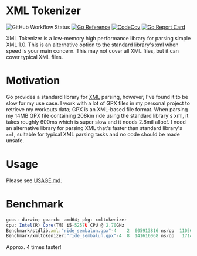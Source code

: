 # XML Tokenizer

![GitHub Workflow Status](https://github.com/muktihari/xmltokenizer/workflows/CI/badge.svg)
[![Go Reference](https://pkg.go.dev/badge/github.com/muktihari/xmltokenizer.svg)](https://pkg.go.dev/github.com/muktihari/xmltokenizer)
[![CodeCov](https://codecov.io/gh/muktihari/xmltokenizer/branch/master/graph/badge.svg)](https://codecov.io/gh/muktihari/xmltokenizer)
[![Go Report Card](https://goreportcard.com/badge/github.com/muktihari/xmltokenizer)](https://goreportcard.com/report/github.com/muktihari/xmltokenizer)

XML Tokenizer is a low-memory high performance library for parsing simple XML 1.0. This is an alternative option to the standard library's xml when speed is your main concern. This may not cover all XML files, but it can cover typical XML files.

# Motivation

Go provides a standard library for [XML](https://pkg.go.dev/encoding/xml) parsing, however, I've found it to be slow for my use case. I work with a lot of GPX files in my personal project to retrieve my workouts data; GPX is an XML-based file format. When parsing my 14MB GPX file containing 208km ride using the standard library's xml, it takes roughly 600ms which is super slow and it needs 2.8mil alloc!. I need an alternative library for parsing XML that's faster than standard library's `xml`, suitable for typical XML parsing tasks and no code should be made unsafe.

# Usage

Please see [USAGE.md](./docs/USAGE.md).

# Benchmark

```js
goos: darwin; goarch: amd64; pkg: xmltokenizer
cpu: Intel(R) Core(TM) i5-5257U CPU @ 2.70GHz
Benchmark/stdlib.xml:"ride_sembalun.gpx"-4    2  605913816 ns/op  110562568 B/op  2806823 allocs/op
Benchmark/xmltokenizer:"ride_sembalun.gpx"-4  8  141616068 ns/op   17143609 B/op       85 allocs/op
```

Approx. 4 times faster!
